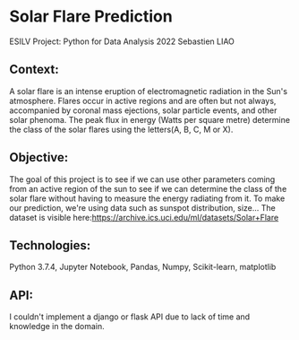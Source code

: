 # Solar Flare Prediction

ESILV Project: Python for Data Analysis 2022
Sebastien LIAO


## Context:

A solar flare is an intense eruption of electromagnetic radiation in the Sun's atmosphere. Flares occur in active regions 
and are often but not always, accompanied by coronal mass ejections, solar particle events, and other solar phenoma.
The peak flux in energy (Watts per square metre) determine the class of the solar flares using the letters(A, B, C, M or X).

## Objective:
The goal of this project is to see if we can use other parameters coming from an active region of the sun to see if we can 
determine the class of the solar flare without having to measure the energy radiating from it.
To make our prediction, we're using data such as sunspot distribution, size... 
The dataset is visible here:https://archive.ics.uci.edu/ml/datasets/Solar+Flare

## Technologies:
Python 3.7.4, Jupyter Notebook, Pandas, Numpy, Scikit-learn, matplotlib

## API:
I couldn't implement a django or flask API due to lack of time and knowledge in the domain.